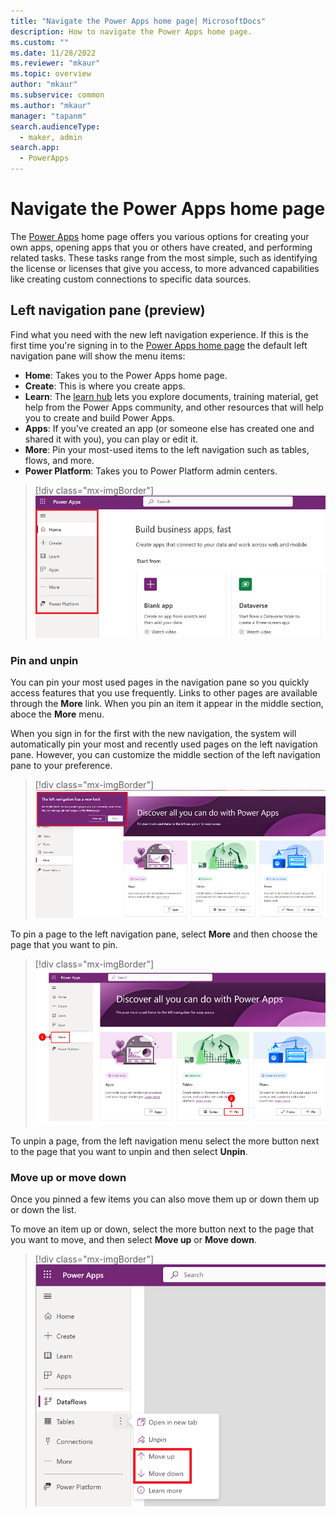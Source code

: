 ```yaml
---
title: "Navigate the Power Apps home page| MicrosoftDocs"
description: How to navigate the Power Apps home page. 
ms.custom: ""
ms.date: 11/28/2022
ms.reviewer: "mkaur"
ms.topic: overview
author: "mkaur"
ms.subservice: common
ms.author: "mkaur"
manager: "tapanm"
search.audienceType: 
  - maker, admin
search.app: 
  - PowerApps
---
```



# Navigate the Power Apps home page 

The [Power Apps](https://make.powerapps.com?utm_source=padocs&utm_medium=linkinadoc&utm_campaign=referralsfromdoc) home page offers you various options for creating your own apps, opening apps that you or others have created, and performing related tasks. These tasks range from the most simple, such as identifying the license or licenses that give you access, to more advanced capabilities like creating custom connections to specific data sources.


## Left navigation pane (preview)

Find what you need with the new left navigation experience. If this is the first time you're signing in to the [Power Apps home page](https://make.powerapps.com) the default left navigation pane will show the menu items:

- **Home**: Takes you to the Power Apps home page.
- **Create**: This is where you create apps.
- **Learn**: The [learn hub](../common/learn-hub.md) lets you explore documents, training material, get help from the Power Apps community, and other resources that will help you to create and build Power Apps.
- **Apps**: If you've created an app (or someone else has created one and shared it with you), you can play or edit it.
- **More**: Pin your most-used items to the left navigation such as tables, flows, and more.
- **Power Platform**: Takes you to Power Platform admin centers.

> [!div class="mx-imgBorder"]
> ![Power Apps left navigation pane.](media/navigation/default-nav-1.png "Power Apps left navigation pane")


### Pin and unpin

You can pin your most used pages in the navigation pane so you quickly access features that you use frequently. Links to other pages are available through the **More** link. When you pin an item it appear in the middle section, aboce the **More** menu. 

When you sign in for the first with the new navigation, the system will automatically pin your most and recently used pages on the left navigation pane. However, you can customize the middle section of the left navigation pane to your preference. 

> [!div class="mx-imgBorder"]
> ![First time sign in dialog box.](media/navigation/left-nav-dialog-2.png "First time signing in")

To pin a page to the left navigation pane, select **More** and then choose the page that you want to pin.

> [!div class="mx-imgBorder"]
> ![Pin an item.](media/navigation/pin-3.png "Pin an item")

To unpin a page, from the left navigation menu select the more button next to the page that you want to unpin and then select **Unpin**.

### Move up or move down

Once you pinned a few items you can also move them up or down them up or down the list.

To move an item up or down, select the more button next to the page that you want to move, and then select **Move up** or **Move down**.

> [!div class="mx-imgBorder"] 
> ![Move up or down.](media/navigation/move-up-down-4.png "Move up or down")


